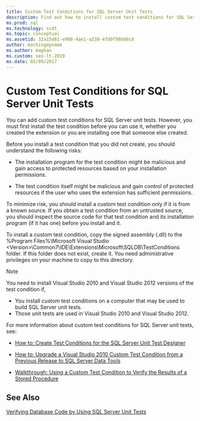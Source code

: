 ```yaml
---
title: Custom Test Conditions for SQL Server Unit Tests
description: Find out how to install custom test conditions for SQL Server unit tests. View the risks involved with installing test conditions that you did not create.
ms.prod: sql
ms.technology: ssdt
ms.topic: conceptual
ms.assetid: 32a15d61-e908-4ae1-a238-4fd0f988d8c8
author: markingmyname
ms.author: maghan
ms.custom: seo-lt-2019
ms.date: 02/09/2017
---
```


# Custom Test Conditions for SQL Server Unit Tests

You can add custom test conditions for SQL Server unit tests. However, you must first install the test condition before you can use it, whether you created the extension or you are installing one that someone else created.  
  
Before you install a test condition that you did not create, you should understand the following risks:  
  
-   The installation program for the test condition might be malicious and gain access to protected resources based on your installation permissions.  
  
-   The test condition itself might be malicious and gain control of protected resources if the user who uses the extension has sufficient permissions.  
  
To minimize risk, you should install a custom test condition only if it is from a known source. If you obtain a test condition from an untrusted source, you should inspect the source code for that test condition and its installation program (if it has one) before you install and it.  
  
To install a custom test condition, copy the signed assembly (.dll) to the %Program Files%\Microsoft Visual Studio \<Version\>\Common7\IDE\Extensions\Microsoft\SQLDB\TestConditions folder. If this folder does not exist, create it. You need administrative privileges on your machine to copy to this directory.  
  
> [!NOTE]  
> You need to install Visual Studio 2010 and Visual Studio 2012 versions of the test condition if,  
>   
> -   You install custom test conditions on a computer that may be used to build SQL Server unit tests.  
> -   Those unit tests are used in Visual Studio 2010 and Visual Studio 2012.  
  
For more information about custom test conditions for SQL Server unit tests, see:  
  
-   [How to: Create Test Conditions for the SQL Server Unit Test Designer](../ssdt/how-to-create-test-conditions-for-the-sql-server-unit-test-designer.md)  
  
-   [How to: Upgrade a Visual Studio 2010 Custom Test Condition from a Previous Release to SQL Server Data Tools](../ssdt/how-to-upgrade-visual-studio-2010-custom-test-condition-to-ssdt.md)  
  
-   [Walkthrough: Using a Custom Test Condition to Verify the Results of a Stored Procedure](../ssdt/walkthrough-use-custom-test-condition-to-verify-stored-procedure-results.md)  
  
## See Also  
[Verifying Database Code by Using SQL Server Unit Tests](../ssdt/verifying-database-code-by-using-sql-server-unit-tests.md)  
  
